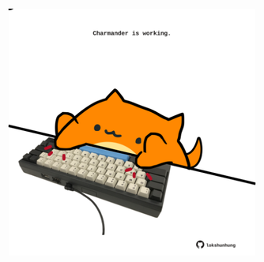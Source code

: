 <!-- built at 19/10/2024, 10:00:48 UTC -->
<p align="center">
  <img width="500" height="500" src="./ReadmeImage.svg">
</p>
